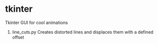 # tkinter
Tkinter GUI for cool animations

1) line_cuts.py
Creates distorted lines and displaces them with a defined offset
